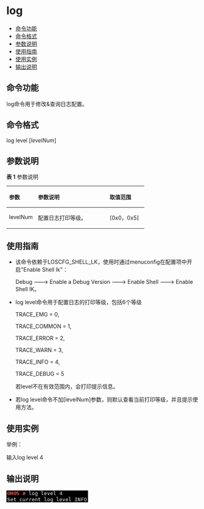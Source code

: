 # log<a name="ZH-CN_TOPIC_0000001052370295"></a>

-   [命令功能](#section128219131856)
-   [命令格式](#section3894181710519)
-   [参数说明](#section7693122310515)
-   [使用指南](#section1982111281512)
-   [使用实例](#section176301333259)
-   [输出说明](#section14354765415)

## 命令功能<a name="section128219131856"></a>

log命令用于修改&查询日志配置。

## 命令格式<a name="section3894181710519"></a>

log level \[_levelNum_\]

## 参数说明<a name="section7693122310515"></a>

**表 1**  参数说明

<a name="table237mcpsimp"></a>
<table><thead align="left"><tr id="row243mcpsimp"><th class="cellrowborder" valign="top" width="21%" id="mcps1.2.4.1.1"><p id="p245mcpsimp"><a name="p245mcpsimp"></a><a name="p245mcpsimp"></a>参数</p>
</th>
<th class="cellrowborder" valign="top" width="52%" id="mcps1.2.4.1.2"><p id="p247mcpsimp"><a name="p247mcpsimp"></a><a name="p247mcpsimp"></a>参数说明</p>
</th>
<th class="cellrowborder" valign="top" width="27%" id="mcps1.2.4.1.3"><p id="p249mcpsimp"><a name="p249mcpsimp"></a><a name="p249mcpsimp"></a>取值范围</p>
</th>
</tr>
</thead>
<tbody><tr id="row250mcpsimp"><td class="cellrowborder" valign="top" width="21%" headers="mcps1.2.4.1.1 "><p id="p252mcpsimp"><a name="p252mcpsimp"></a><a name="p252mcpsimp"></a>levelNum</p>
</td>
<td class="cellrowborder" valign="top" width="52%" headers="mcps1.2.4.1.2 "><p id="p254mcpsimp"><a name="p254mcpsimp"></a><a name="p254mcpsimp"></a>配置日志打印等级。</p>
</td>
<td class="cellrowborder" valign="top" width="27%" headers="mcps1.2.4.1.3 "><p id="p256mcpsimp"><a name="p256mcpsimp"></a><a name="p256mcpsimp"></a>[0x0，0x5]</p>
</td>
</tr>
</tbody>
</table>

## 使用指南<a name="section1982111281512"></a>

-   该命令依赖于LOSCFG\_SHELL\_LK，使用时通过menuconfig在配置项中开启"Enable Shell lk"：

    Debug  ---\> Enable a Debug Version ---\> Enable Shell ---\> Enable Shell lK。

-   log level命令用于配置日志的打印等级，包括6个等级

    TRACE\_EMG = 0,

    TRACE\_COMMON = 1,

    TRACE\_ERROR = 2,

    TRACE\_WARN = 3,

    TRACE\_INFO = 4,

    TRACE\_DEBUG = 5

    若level不在有效范围内，会打印提示信息。

-   若log level命令不加\[levelNum\]参数，则默认查看当前打印等级，并且提示使用方法。

## 使用实例<a name="section176301333259"></a>

举例：

输入log level 4

## 输出说明<a name="section14354765415"></a>

![](figures/zh-cn_image_0000001052530298.png)

